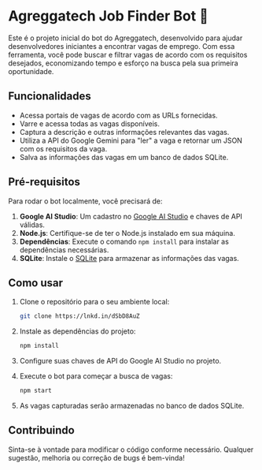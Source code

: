 # Agreggatech Job Finder Bot 🔎

Este é o projeto inicial do bot do Agreggatech, desenvolvido para ajudar desenvolvedores iniciantes a encontrar vagas de emprego. Com essa ferramenta, você pode buscar e filtrar vagas de acordo com os requisitos desejados, economizando tempo e esforço na busca pela sua primeira oportunidade.

## Funcionalidades

- Acessa portais de vagas de acordo com as URLs fornecidas.
- Varre e acessa todas as vagas disponíveis.
- Captura a descrição e outras informações relevantes das vagas.
- Utiliza a API do Google Gemini para "ler" a vaga e retornar um JSON com os requisitos da vaga.
- Salva as informações das vagas em um banco de dados SQLite.

## Pré-requisitos

Para rodar o bot localmente, você precisará de:

1. **Google AI Studio**: Um cadastro no [Google AI Studio](https://studio.google.com) e chaves de API válidas.
2. **Node.js**: Certifique-se de ter o Node.js instalado em sua máquina.
3. **Dependências**: Execute o comando `npm install` para instalar as dependências necessárias.
4. **SQLite**: Instale o [SQLite](https://www.sqlite.org/) para armazenar as informações das vagas.

## Como usar

1. Clone o repositório para o seu ambiente local:

    ```bash
    git clone https://lnkd.in/dSbD8AuZ
    ```

2. Instale as dependências do projeto:

    ```bash
    npm install
    ```

3. Configure suas chaves de API do Google AI Studio no projeto.

4. Execute o bot para começar a busca de vagas:

    ```bash
    npm start
    ```

5. As vagas capturadas serão armazenadas no banco de dados SQLite.

## Contribuindo

Sinta-se à vontade para modificar o código conforme necessário. Qualquer sugestão, melhoria ou correção de bugs é bem-vinda!
